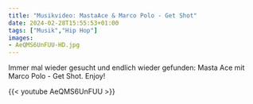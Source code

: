```yaml
---
title: "Musikvideo: MastaAce & Marco Polo - Get Shot"
date: 2024-02-28T15:55:53+01:00
tags: ["Musik","Hip Hop"]
images:
- AeQMS6UnFUU-HD.jpg
---
```

Immer mal wieder gesucht und endlich wieder gefunden: Masta Ace mit Marco Polo - Get Shot. Enjoy!

{{< youtube AeQMS6UnFUU >}}
